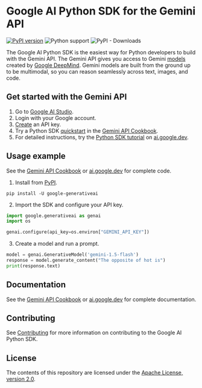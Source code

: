 # Google AI Python SDK for the Gemini API

[![PyPI version](https://badge.fury.io/py/google-generativeai.svg)](https://badge.fury.io/py/google-generativeai)
![Python support](https://img.shields.io/pypi/pyversions/google-generativeai)
![PyPI - Downloads](https://img.shields.io/pypi/dd/google-generativeai)

The Google AI Python SDK is the easiest way for Python developers to build with the Gemini API. The Gemini API gives you access to Gemini [models](https://ai.google.dev/models/gemini) created by [Google DeepMind](https://deepmind.google/technologies/gemini/#introduction). Gemini models are built from the ground up to be multimodal, so you can reason seamlessly across text, images, and code. 

## Get started with the Gemini API
1. Go to [Google AI Studio](https://aistudio.google.com/).
2. Login with your Google account.
3. [Create](https://aistudio.google.com/app/apikey) an API key.
4. Try a Python SDK [quickstart](https://github.com/google-gemini/gemini-api-cookbook/blob/main/quickstarts/Prompting.ipynb) in the [Gemini API Cookbook](https://github.com/google-gemini/gemini-api-cookbook/).
5. For detailed instructions, try the 
[Python SDK tutorial](https://ai.google.dev/tutorials/python_quickstart) on [ai.google.dev](https://ai.google.dev).

## Usage example
See the [Gemini API Cookbook](https://github.com/google-gemini/gemini-api-cookbook/) or [ai.google.dev](https://ai.google.dev) for complete code.

1. Install from [PyPI](https://pypi.org/project/google-generativeai).

`pip install -U google-generativeai`

2. Import the SDK and configure your API key.

```python
import google.generativeai as genai
import os

genai.configure(api_key=os.environ["GEMINI_API_KEY"])
```

3. Create a model and run a prompt.

```python
model = genai.GenerativeModel('gemini-1.5-flash')
response = model.generate_content("The opposite of hot is")
print(response.text)
```

## Documentation

See the [Gemini API Cookbook](https://github.com/google-gemini/gemini-api-cookbook/) or [ai.google.dev](https://ai.google.dev) for complete documentation.

## Contributing

See [Contributing](https://github.com/google/generative-ai-python/blob/main/CONTRIBUTING.md) for more information on contributing to the Google AI Python SDK.

## License

The contents of this repository are licensed under the [Apache License, version 2.0](http://www.apache.org/licenses/LICENSE-2.0).
